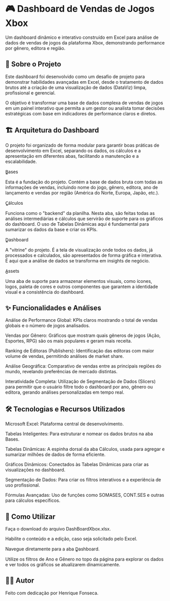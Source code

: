 # 🎮 Dashboard de Vendas de Jogos Xbox
Um dashboard dinâmico e interativo construído em Excel para análise de dados de vendas de jogos da plataforma Xbox, demonstrando performance por gênero, editora e região.



## 📖 Sobre o Projeto
Este dashboard foi desenvolvido como um desafio de projeto para demonstrar habilidades avançadas em Excel, desde o tratamento de dados brutos até a criação de uma visualização de dados (DataViz) limpa, profissional e gerencial.

O objetivo é transformar uma base de dados complexa de vendas de jogos em um painel interativo que permita a um gestor ou analista tomar decisões estratégicas com base em indicadores de performance claros e diretos.



## 🏗️ Arquitetura do Dashboard
O projeto foi organizado de forma modular para garantir boas práticas de desenvolvimento em Excel, separando os dados, os cálculos e a apresentação em diferentes abas, facilitando a manutenção e a escalabilidade.

B̳ases

Esta é a fundação do projeto. Contém a base de dados bruta com todas as informações de vendas, incluindo nome do jogo, gênero, editora, ano de lançamento e vendas por região (América do Norte, Europa, Japão, etc.).

C̳álculos

Funciona como o "backend" da planilha. Nesta aba, são feitas todas as análises intermediárias e cálculos que servirão de suporte para os gráficos do dashboard. O uso de Tabelas Dinâmicas aqui é fundamental para sumarizar os dados da base e criar os KPIs.

D̳ashboard

A "vitrine" do projeto. É a tela de visualização onde todos os dados, já processados e calculados, são apresentados de forma gráfica e interativa. É aqui que a análise de dados se transforma em insights de negócio.

A̳ssets

Uma aba de suporte para armazenar elementos visuais, como ícones, logos, paleta de cores e outros componentes que garantem a identidade visual e a consistência do dashboard.



## ✨ Funcionalidades e Análises
Análise de Performance Global: KPIs claros mostrando o total de vendas globais e o número de jogos analisados.

Vendas por Gênero: Gráficos que mostram quais gêneros de jogos (Ação, Esportes, RPG) são os mais populares e geram mais receita.

Ranking de Editoras (Publishers): Identificação das editoras com maior volume de vendas, permitindo análises de market share.

Análise Geográfica: Comparativo de vendas entre as principais regiões do mundo, revelando preferências de mercado distintas.

Interatividade Completa: Utilização de Segmentação de Dados (Slicers) para permitir que o usuário filtre todo o dashboard por ano, gênero ou editora, gerando análises personalizadas em tempo real.



## 🛠️ Tecnologias e Recursos Utilizados
Microsoft Excel: Plataforma central de desenvolvimento.

Tabelas Inteligentes: Para estruturar e nomear os dados brutos na aba Bases.

Tabelas Dinâmicas: A espinha dorsal da aba Cálculos, usada para agregar e sumarizar milhões de dados de forma eficiente.

Gráficos Dinâmicos: Conectados às Tabelas Dinâmicas para criar as visualizações no dashboard.

Segmentação de Dados: Para criar os filtros interativos e a experiência de uso profissional.

Fórmulas Avançadas: Uso de funções como SOMASES, CONT.SES e outras para cálculos específicos.



## 🚀 Como Utilizar
Faça o download do arquivo DashBoardXbox.xlsx.

Habilite o conteúdo e a edição, caso seja solicitado pelo Excel.

Navegue diretamente para a aba D̳ashboard.

Utilize os filtros de Ano e Gênero no topo da página para explorar os dados e ver todos os gráficos se atualizarem dinamicamente.



## 👨‍💻 Autor
Feito com dedicação por Henrique Fonseca.
